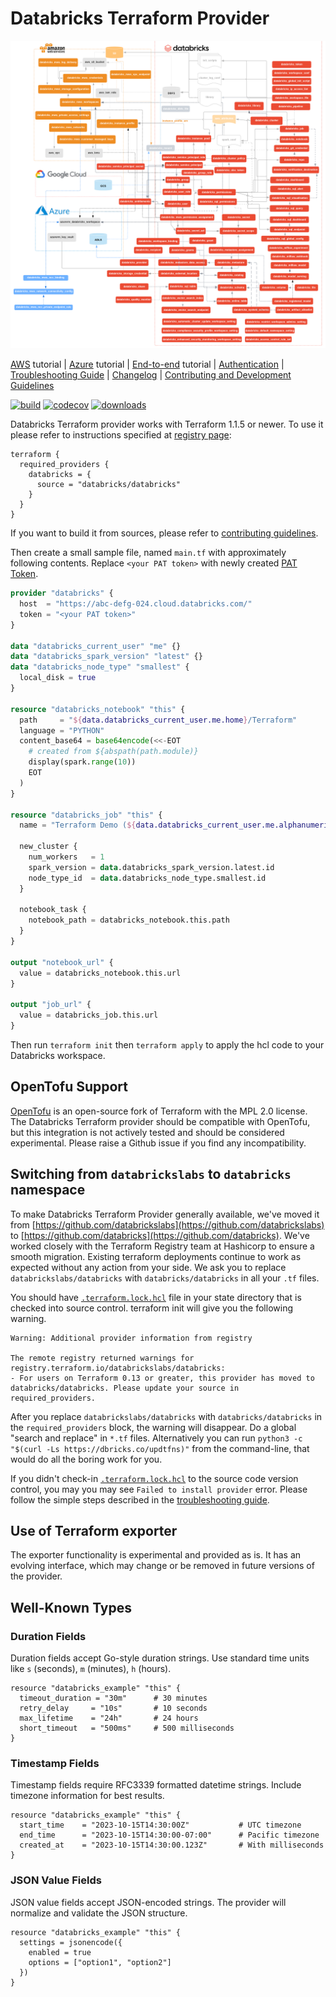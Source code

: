 # Databricks Terraform Provider

![Resources](docs/resources.png)

[AWS](docs/guides/aws-workspace.md) tutorial
| [Azure](docs/guides/azure-workspace.md) tutorial
| [End-to-end](docs/guides/workspace-management.md) tutorial
| [Authentication](docs/index.md)
| [Troubleshooting Guide](docs/guides/troubleshooting.md)
| [Changelog](CHANGELOG.md)
| [Contributing and Development Guidelines](CONTRIBUTING.md)

[![build](https://github.com/databricks/terraform-provider-databricks/workflows/build/badge.svg?branch=main)](https://github.com/databricks/terraform-provider-databricks/actions?query=workflow%3Abuild+branch%3Amain) [![codecov](https://codecov.io/gh/databricks/terraform-provider-databricks/branch/main/graph/badge.svg)](https://codecov.io/gh/databricks/terraform-provider-databricks) [![downloads](https://img.shields.io/github/downloads/databricks/terraform-provider-databricks/total.svg)](https://hanadigital.github.io/grev/?user=databricks&repo=terraform-provider-databricks)

Databricks Terraform provider works with Terraform 1.1.5 or newer. To use it please refer to instructions specified at [registry page](https://registry.terraform.io/providers/databricks/databricks/latest):

```hcl
terraform {
  required_providers {
    databricks = {
      source = "databricks/databricks"
    }
  }
}
```

If you want to build it from sources, please refer to [contributing guidelines](CONTRIBUTING.md).

Then create a small sample file, named `main.tf` with approximately following contents. Replace `<your PAT token>` with newly created [PAT Token](https://docs.databricks.com/dev-tools/api/latest/authentication.html).

```terraform
provider "databricks" {
  host  = "https://abc-defg-024.cloud.databricks.com/"
  token = "<your PAT token>"
}

data "databricks_current_user" "me" {}
data "databricks_spark_version" "latest" {}
data "databricks_node_type" "smallest" {
  local_disk = true
}

resource "databricks_notebook" "this" {
  path     = "${data.databricks_current_user.me.home}/Terraform"
  language = "PYTHON"
  content_base64 = base64encode(<<-EOT
    # created from ${abspath(path.module)}
    display(spark.range(10))
    EOT
  )
}

resource "databricks_job" "this" {
  name = "Terraform Demo (${data.databricks_current_user.me.alphanumeric})"

  new_cluster {
    num_workers   = 1
    spark_version = data.databricks_spark_version.latest.id
    node_type_id  = data.databricks_node_type.smallest.id
  }

  notebook_task {
    notebook_path = databricks_notebook.this.path
  }
}

output "notebook_url" {
  value = databricks_notebook.this.url
}

output "job_url" {
  value = databricks_job.this.url
}
```

Then run `terraform init` then `terraform apply` to apply the hcl code to your Databricks workspace.

## OpenTofu Support

[OpenTofu](https://opentofu.org/) is an open-source fork of Terraform with the MPL 2.0 license. The Databricks Terraform provider should be compatible with OpenTofu, but this integration is not actively tested and should be considered experimental. Please raise a Github issue if you find any incompatibility.

## Switching from `databrickslabs` to `databricks` namespace

To make Databricks Terraform Provider generally available, we've moved it from [https://github.com/databrickslabs](https://github.com/databrickslabs) to [https://github.com/databricks](https://github.com/databricks). We've worked closely with the Terraform Registry team at Hashicorp to ensure a smooth migration. Existing terraform deployments continue to work as expected without any action from your side. We ask you to replace `databrickslabs/databricks` with `databricks/databricks` in all your `.tf` files.

You should have [`.terraform.lock.hcl`](https://github.com/databrickslabs/terraform-provider-databricks/blob/v0.6.2/scripts/versions-lock.hcl) file in your state directory that is checked into source control. terraform init will give you the following warning.

```text
Warning: Additional provider information from registry

The remote registry returned warnings for registry.terraform.io/databrickslabs/databricks:
- For users on Terraform 0.13 or greater, this provider has moved to databricks/databricks. Please update your source in required_providers.
```

After you replace `databrickslabs/databricks` with `databricks/databricks` in the `required_providers` block, the warning will disappear. Do a global "search and replace" in `*.tf` files. Alternatively you can run `python3 -c "$(curl -Ls https://dbricks.co/updtfns)"` from the command-line, that would do all the boring work for you.

If you didn't check-in [`.terraform.lock.hcl`](https://www.terraform.io/language/files/dependency-lock#lock-file-location) to the source code version control, you may you may see `Failed to install provider` error. Please follow the simple steps described in the [troubleshooting guide](docs/guides/troubleshooting.md).

## Use of Terraform exporter

The exporter functionality is experimental and provided as is. It has an evolving interface, which may change or be removed in future versions of the provider.

## Well-Known Types

### Duration Fields

Duration fields accept Go-style duration strings. Use standard time units like `s` (seconds), `m` (minutes), `h` (hours).

```hcl
resource "databricks_example" "this" {
  timeout_duration = "30m"      # 30 minutes
  retry_delay     = "10s"       # 10 seconds
  max_lifetime    = "24h"       # 24 hours
  short_timeout   = "500ms"     # 500 milliseconds
}
```

### Timestamp Fields

Timestamp fields require RFC3339 formatted datetime strings. Include timezone information for best results.

```hcl
resource "databricks_example" "this" {
  start_time    = "2023-10-15T14:30:00Z"           # UTC timezone
  end_time      = "2023-10-15T14:30:00-07:00"      # Pacific timezone
  created_at    = "2023-10-15T14:30:00.123Z"       # With milliseconds
}
```

### JSON Value Fields

JSON value fields accept JSON-encoded strings. The provider will normalize and validate the JSON structure.

```hcl
resource "databricks_example" "this" {
  settings = jsonencode({
    enabled = true
    options = ["option1", "option2"]
  })
}
```
